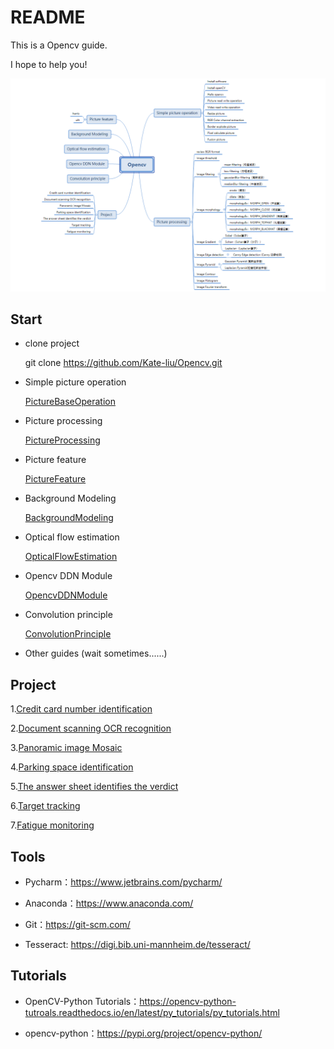 # README

This is a Opencv guide.

I hope to help you! 


![Outline](Outline.PNG)


## Start

- clone project
    
    git clone https://github.com/Kate-liu/Opencv.git

- Simple picture operation

    [PictureBaseOperation](PictureBaseOperation/README.md)
    

- Picture processing

    [PictureProcessing](PictureProcessing/README.md)

- Picture feature
    
    [PictureFeature](PictureFeature/README.md)

- Background Modeling

    [BackgroundModeling](BackgroundModeling/README.md)

- Optical flow estimation

    [OpticalFlowEstimation](OpticalFlowEstimation/README.md)

- Opencv DDN Module
    
    [OpencvDDNModule](OpencvDDNModule/README.md)

- Convolution principle

    [ConvolutionPrinciple](ConvolutionPrinciple/README.md)
    
- Other guides
(wait sometimes......)



## Project

1.[Credit card number identification](CreditCartNumberRecognition/README.md)

2.[Document scanning OCR recognition](DocumentScanningRecognition/README.md)

3.[Panoramic image Mosaic](PanoramicImageMosaic/README.md)

4.[Parking space identification](ParkingSpaceRecognition/README.md)

5.[The answer sheet identifies the verdict](AnswerSheetRecognition/README.md)

6.[Target tracking](TargetTracking/README.md)

7.[Fatigue monitoring](FatigueMonitoring/README.md)




## Tools
- Pycharm：https://www.jetbrains.com/pycharm/
    
- Anaconda：https://www.anaconda.com/
    
- Git：https://git-scm.com/

- Tesseract: https://digi.bib.uni-mannheim.de/tesseract/



## Tutorials
- OpenCV-Python Tutorials：https://opencv-python-tutroals.readthedocs.io/en/latest/py_tutorials/py_tutorials.html

- opencv-python：https://pypi.org/project/opencv-python/








